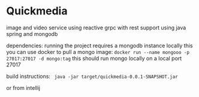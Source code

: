 # Quickmedia
image and video service using reactive grpc with rest support using java spring and mongodb

dependencies:
running the project requires a mongodb instance locally this you can use docker to pull a mongo image:
`docker run --name mongooo -p 27017:27017 -d mongo:tag` this should run mongo locally on a local port 27017

build instructions:
` java -jar target/quickmedia-0.0.1-SNAPSHOT.jar`

or from intellij

